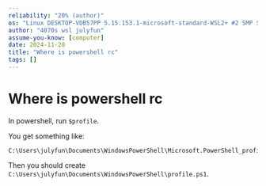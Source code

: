 ```yaml
---
reliability: "20% (author)"
os: "Linux DESKTOP-VDB57PP 5.15.153.1-microsoft-standard-WSL2+ #2 SMP Sun Oct 27 22:02:06 CST 2024 x86_64 x86_64 x86_64 GNU/Linux"
author: "4070s wsl julyfun"
assume-you-know: [computer]
date: 2024-11-28
title: "Where is powershell rc"
tags: []
---
```


# Where is powershell rc

In powershell, run `$profile`.

You get something like:

```
C:\Users\julyfun\Documents\WindowsPowerShell\Microsoft.PowerShell_profile.ps1
```

Then you should create `C:\Users\julyfun\Documents\WindowsPowerShell\profile.ps1`.

